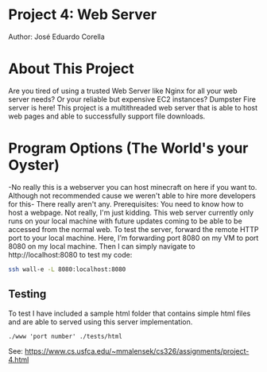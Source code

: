 # Project 4: Web Server

Author: José Eduardo Corella

# About This Project
Are you tired of using a trusted Web Server like Nginx for all your web server needs? Or your reliable but expensive EC2 instances? Dumpster Fire server is here! This project is a multithreaded web server that is able to host web pages and able to successfully support file downloads.

# Program Options (The World's your Oyster)
-No really this is a webserver you can host minecraft on here if you want to. Although not recommended cause we weren't able to hire more developers for this-
There really aren't any. Prerequisites: You need to know how to host a webpage. Not really, I'm just kidding. This web server currently only runs on your local machine with future updates coming to be able to be accessed from the normal web. To test the server, forward the remote HTTP port to your local machine. Here, I’m forwarding port 8080 on my VM to port 8080 on my local machine. Then I can simply navigate to http://localhost:8080 to test my code:

```bash
ssh wall-e -L 8080:localhost:8080

```

## Testing
To test I have included a sample html folder that contains simple html files and are able to served using this server implementation.
```
./www 'port number' ./tests/html
```

See: https://www.cs.usfca.edu/~mmalensek/cs326/assignments/project-4.html

